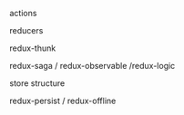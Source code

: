 actions

reducers

redux-thunk

redux-saga / redux-observable /redux-logic

store structure

redux-persist / redux-offline
